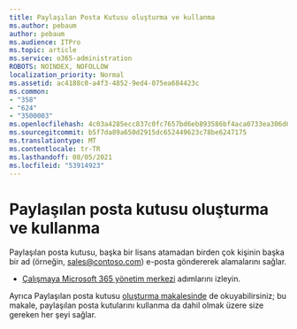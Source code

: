```yaml
---
title: Paylaşılan Posta Kutusu oluşturma ve kullanma
ms.author: pebaum
author: pebaum
ms.audience: ITPro
ms.topic: article
ms.service: o365-administration
ROBOTS: NOINDEX, NOFOLLOW
localization_priority: Normal
ms.assetid: ac4188c0-a4f3-4852-9ed4-075ea684423c
ms.common:
- "358"
- "624"
- "3500003"
ms.openlocfilehash: 4c03a4285ecc837c0fc7657bd6eb893586bf4aca0733ea306d6f6c783ff402d6
ms.sourcegitcommit: b5f7da89a650d2915dc652449623c78be6247175
ms.translationtype: MT
ms.contentlocale: tr-TR
ms.lasthandoff: 08/05/2021
ms.locfileid: "53914923"
---
```

# <a name="create-and-use-a-shared-mailbox"></a>Paylaşılan posta kutusu oluşturma ve kullanma

Paylaşılan posta kutusu, başka bir lisans atamadan birden çok kişinin başka bir ad (örneğin, sales@contoso.com) e-posta göndererek alamalarını sağlar.
  
- [Çalışmaya Microsoft 365 yönetim merkezi](https://portal.office.com/AdminPortal/Home#/AssistedGuide/addemailoptions) adımlarını izleyin. 

Ayrıca Paylaşılan posta kutusu [oluşturma makalesinde](https://docs.microsoft.com/microsoft-365/admin/email/create-a-shared-mailbox) de okuyabilirsiniz; bu makale, paylaşılan posta kutularını kullanma da dahil olmak üzere size gereken her şeyi sağlar.
  